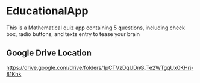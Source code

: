 # EducationalApp
This is a Mathematical quiz app containing 5 questions, including check box, radio buttons, and texts entry to tease your brain
## Google Drive Location
https://drive.google.com/drive/folders/1pCTVzDqUDnG_Te2WTgqUx0KHrj-81Khk
